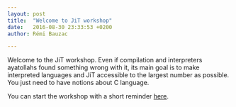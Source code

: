 ```yaml
---
layout: post
title:  "Welcome to JiT workshop"
date:   2016-08-30 23:33:53 +0200
author: Rémi Bauzac

---
```


Welcome to the JiT workshop. Even if compilation and interpreters ayatollahs found something wrong with it, its main goal is to make interpreted languages and JiT accessible to the largest number as possible. You just need to have notions about C language.

You can start the workshop with a short reminder [here](http://jit.bauzac.net/blog/reminder).
